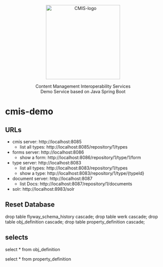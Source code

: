 

<p align="center">
  <img src="http://docs.oasis-open.org/cmis/CMIS/v1.1/os/images/cmis.png" alt="CMIS-logo" width="240">
  <div align="center">Content Management Interoperability Services</div>
  <div align="center">Demo Service based on Java Spring Boot</div>
</p>


# cmis-demo

## URLs
  * cmis server: http://localhost:8085
    * list all types: http://localhost:8085/repository/1/types
  * forms server: http://localhost:8086
    * show a form: http://localhost:8086/repository/1/type/1/form
  * type server: http://localhost:8083
    * list all types: http://localhost:8083/repository/1/types
    * show a type: http://localhost:8083/repository/1/type/{typeId}
  * document server: http://localhost:8087
    * list Docs: http://localhost:8087/repository/1/documents
  * solr: http://localhost:8983/solr

## Reset Database

drop table flyway_schema_history cascade;
drop table werk cascade;
drop table obj_definition cascade;
drop table property_definition cascade;


## selects

select * from obj_definition

select * from property_definition